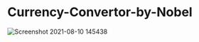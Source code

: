 ﻿# Currency-Convertor-by-Nobel
![Screenshot 2021-08-10 145438](https://user-images.githubusercontent.com/86622356/128839138-a0fbf289-f2b6-45cc-83e2-9c5d2c429369.png)

